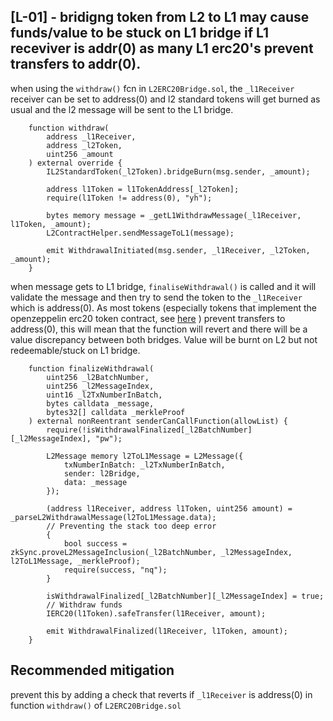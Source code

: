 ## [L-01] - bridigng token from L2 to L1 may cause funds/value to be stuck on L1 bridge if L1 receviver is addr(0) as many L1 erc20's prevent transfers to addr(0). 

when using the `withdraw()` fcn in `L2ERC20Bridge.sol`, the `_l1Receiver` receiver can be set to address(0) and l2 standard tokens will get burned as usual and the l2 message will be sent to the L1 bridge. 
```
    function withdraw(
        address _l1Receiver,
        address _l2Token,
        uint256 _amount
    ) external override {
        IL2StandardToken(_l2Token).bridgeBurn(msg.sender, _amount);

        address l1Token = l1TokenAddress[_l2Token];
        require(l1Token != address(0), "yh");

        bytes memory message = _getL1WithdrawMessage(_l1Receiver, l1Token, _amount);
        L2ContractHelper.sendMessageToL1(message);

        emit WithdrawalInitiated(msg.sender, _l1Receiver, _l2Token, _amount);
    }
```

when message gets to L1 bridge, `finaliseWithdrawal()` is called and it will validate the message and then try to send the token to the `_l1Receiver` which is address(0). As most tokens (especially tokens that implement the openzeppelin erc20 token contract, see [here](https://github.com/OpenZeppelin/openzeppelin-contracts/blob/793d92a3331538d126033cbacb1ee5b8a7d95adc/contracts/token/ERC20/ERC20.sol#L175) ) prevent transfers to address(0), this will mean that the function will revert and there will be a value discrepancy between both bridges. Value will be burnt on L2 but not redeemable/stuck on L1 bridge. 
```
    function finalizeWithdrawal(
        uint256 _l2BatchNumber,
        uint256 _l2MessageIndex,
        uint16 _l2TxNumberInBatch,
        bytes calldata _message,
        bytes32[] calldata _merkleProof
    ) external nonReentrant senderCanCallFunction(allowList) {
        require(!isWithdrawalFinalized[_l2BatchNumber][_l2MessageIndex], "pw");

        L2Message memory l2ToL1Message = L2Message({
            txNumberInBatch: _l2TxNumberInBatch,
            sender: l2Bridge,
            data: _message
        });

        (address l1Receiver, address l1Token, uint256 amount) = _parseL2WithdrawalMessage(l2ToL1Message.data);
        // Preventing the stack too deep error
        {
            bool success = zkSync.proveL2MessageInclusion(_l2BatchNumber, _l2MessageIndex, l2ToL1Message, _merkleProof);
            require(success, "nq");
        }

        isWithdrawalFinalized[_l2BatchNumber][_l2MessageIndex] = true;
        // Withdraw funds
        IERC20(l1Token).safeTransfer(l1Receiver, amount);

        emit WithdrawalFinalized(l1Receiver, l1Token, amount);
    }
```

## Recommended mitigation
prevent this by adding a check that reverts if `_l1Receiver` is address(0) in function `withdraw()` of `L2ERC20Bridge.sol`
